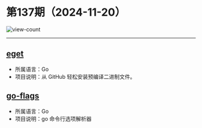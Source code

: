 # 第137期（2024-11-20）

![view-count](https://count.getloli.com/@xiaoxuan6-weekly-20241120)

---
## [eget](https://github.com/zyedidia/eget)
- 所属语言：Go
- 项目说明：从 GitHub 轻松安装预编译二进制文件。

## [go-flags](https://github.com/jessevdk/go-flags)
- 所属语言：Go
- 项目说明：go 命令行选项解析器
